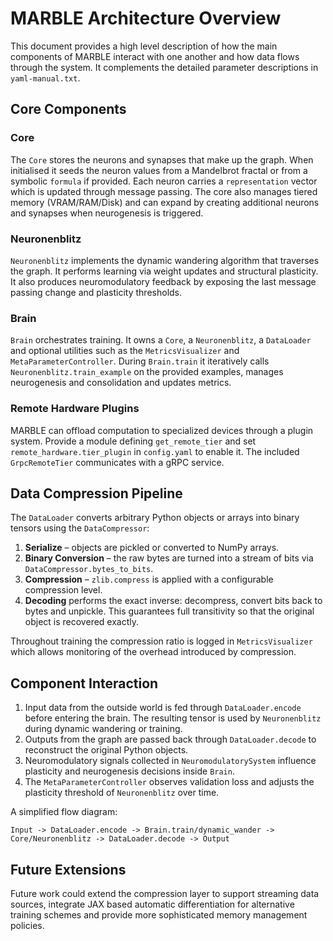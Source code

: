 # MARBLE Architecture Overview

This document provides a high level description of how the main components of
MARBLE interact with one another and how data flows through the system.
It complements the detailed parameter descriptions in `yaml-manual.txt`.

## Core Components

### Core
The `Core` stores the neurons and synapses that make up the graph.
When initialised it seeds the neuron values from a Mandelbrot fractal
or from a symbolic `formula` if provided.  Each neuron carries a
`representation` vector which is updated through message passing.
The core also manages tiered memory (VRAM/RAM/Disk) and can expand by
creating additional neurons and synapses when neurogenesis is triggered.

### Neuronenblitz
`Neuronenblitz` implements the dynamic wandering algorithm that traverses
the graph.  It performs learning via weight updates and structural
plasticity.  It also produces neuromodulatory feedback by exposing the
last message passing change and plasticity thresholds.

### Brain
`Brain` orchestrates training.  It owns a `Core`, a `Neuronenblitz`, a
`DataLoader` and optional utilities such as the `MetricsVisualizer` and
`MetaParameterController`.  During `Brain.train` it iteratively calls
`Neuronenblitz.train_example` on the provided examples, manages
neurogenesis and consolidation and updates metrics.

### Remote Hardware Plugins
MARBLE can offload computation to specialized devices through a plugin system. Provide a module defining `get_remote_tier` and set `remote_hardware.tier_plugin` in `config.yaml` to enable it. The included `GrpcRemoteTier` communicates with a gRPC service.

## Data Compression Pipeline
The `DataLoader` converts arbitrary Python objects or arrays into binary
tensors using the `DataCompressor`:

1. **Serialize** – objects are pickled or converted to NumPy arrays.
2. **Binary Conversion** – the raw bytes are turned into a stream of bits
   via `DataCompressor.bytes_to_bits`.
3. **Compression** – `zlib.compress` is applied with a configurable
   compression level.
4. **Decoding** performs the exact inverse: decompress, convert bits back
   to bytes and unpickle.  This guarantees full transitivity so that the
   original object is recovered exactly.

Throughout training the compression ratio is logged in
`MetricsVisualizer` which allows monitoring of the overhead introduced by
compression.

## Component Interaction
1. Input data from the outside world is fed through `DataLoader.encode`
   before entering the brain.  The resulting tensor is used by
   `Neuronenblitz` during dynamic wandering or training.
2. Outputs from the graph are passed back through
   `DataLoader.decode` to reconstruct the original Python objects.
3. Neuromodulatory signals collected in `NeuromodulatorySystem` influence
   plasticity and neurogenesis decisions inside `Brain`.
4. The `MetaParameterController` observes validation loss and adjusts the
   plasticity threshold of `Neuronenblitz` over time.

A simplified flow diagram:

```
Input -> DataLoader.encode -> Brain.train/dynamic_wander ->
Core/Neuronenblitz -> DataLoader.decode -> Output
```

## Future Extensions
Future work could extend the compression layer to support streaming
data sources, integrate JAX based automatic differentiation for
alternative training schemes and provide more sophisticated memory
management policies.
